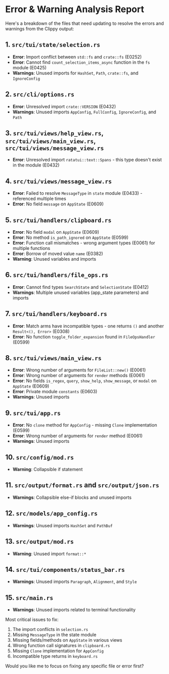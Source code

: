 # Error & Warning Analysis Report

Here's a breakdown of the files that need updating to resolve the errors and warnings from the Clippy output:

## 1. `src/tui/state/selection.rs`
- **Error**: Import conflict between `std::fs` and `crate::fs` (E0252)
- **Error**: Cannot find `count_selection_items_async` function in the `fs` module (E0425)
- **Warnings**: Unused imports for `HashSet`, `Path`, `crate::fs`, and `IgnoreConfig`

## 2. `src/cli/options.rs`
- **Error**: Unresolved import `crate::VERSION` (E0432) 
- **Warnings**: Unused imports `AppConfig`, `FullConfig`, `IgnoreConfig`, and `Path`

## 3. `src/tui/views/help_view.rs`, `src/tui/views/main_view.rs`, `src/tui/views/message_view.rs`
- **Error**: Unresolved import `ratatui::text::Spans` - this type doesn't exist in the module (E0432)

## 4. `src/tui/views/message_view.rs`
- **Error**: Failed to resolve `MessageType` in `state` module (E0433) - referenced multiple times
- **Error**: No field `message` on `AppState` (E0609)

## 5. `src/tui/handlers/clipboard.rs`
- **Error**: No field `modal` on `AppState` (E0609)
- **Error**: No method `is_path_ignored` on `AppState` (E0599)
- **Error**: Function call mismatches - wrong argument types (E0061) for multiple functions
- **Error**: Borrow of moved value `name` (E0382)
- **Warning**: Unused variables and imports

## 6. `src/tui/handlers/file_ops.rs`
- **Error**: Cannot find types `SearchState` and `SelectionState` (E0412)
- **Warnings**: Multiple unused variables (app_state parameters) and imports

## 7. `src/tui/handlers/keyboard.rs`
- **Error**: Match arms have incompatible types - one returns `()` and another `Result<(), Error>` (E0308)
- **Error**: No function `toggle_folder_expansion` found in `FileOpsHandler` (E0599)

## 8. `src/tui/views/main_view.rs`
- **Error**: Wrong number of arguments for `FileList::new()` (E0061)
- **Error**: Wrong number of arguments for `render` methods (E0061)
- **Error**: No fields `is_regex`, `query`, `show_help`, `show_message`, or `modal` on `AppState` (E0609)
- **Error**: Private module `constants` (E0603)
- **Warnings**: Unused imports

## 9. `src/tui/app.rs`
- **Error**: No `clone` method for `AppConfig` - missing `Clone` implementation (E0599)
- **Error**: Wrong number of arguments for `render` method (E0061)
- **Warnings**: Unused imports

## 10. `src/config/mod.rs`
- **Warning**: Collapsible if statement

## 11. `src/output/format.rs` and `src/output/json.rs`
- **Warnings**: Collapsible else-if blocks and unused imports

## 12. `src/models/app_config.rs`
- **Warnings**: Unused imports `HashSet` and `PathBuf`

## 13. `src/output/mod.rs`
- **Warning**: Unused import `format::*`

## 14. `src/tui/components/status_bar.rs`
- **Warnings**: Unused imports `Paragraph`, `Alignment`, and `Style`

## 15. `src/main.rs`
- **Warnings**: Unused imports related to terminal functionality

Most critical issues to fix:
1. The import conflicts in `selection.rs`
2. Missing `MessageType` in the state module
3. Missing fields/methods on `AppState` in various views
4. Wrong function call signatures in `clipboard.rs`
5. Missing `Clone` implementation for `AppConfig`
6. Incompatible type returns in `keyboard.rs`

Would you like me to focus on fixing any specific file or error first?
